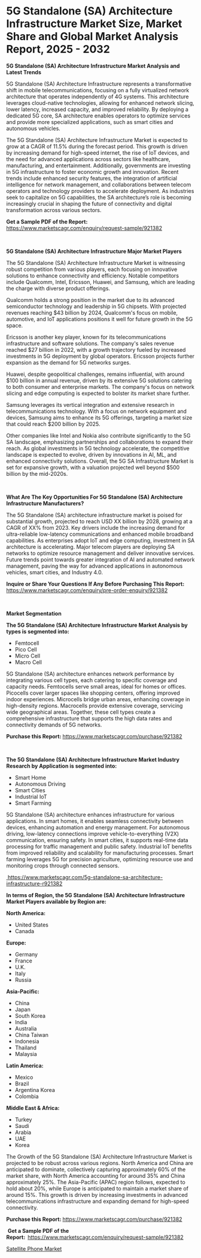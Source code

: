 <p><h1>5G Standalone (SA) Architecture Infrastructure Market Size, Market Share and Global Market Analysis Report, 2025 - 2032</h1></p><p><strong>5G Standalone (SA) Architecture Infrastructure Market Analysis and Latest Trends</strong></p>
<p><p>5G Standalone (SA) Architecture Infrastructure represents a transformative shift in mobile telecommunications, focusing on a fully virtualized network architecture that operates independently of 4G systems. This architecture leverages cloud-native technologies, allowing for enhanced network slicing, lower latency, increased capacity, and improved reliability. By deploying a dedicated 5G core, SA architecture enables operators to optimize services and provide more specialized applications, such as smart cities and autonomous vehicles.</p><p>The 5G Standalone (SA) Architecture Infrastructure Market is expected to grow at a CAGR of 11.5% during the forecast period. This growth is driven by increasing demand for high-speed internet, the rise of IoT devices, and the need for advanced applications across sectors like healthcare, manufacturing, and entertainment. Additionally, governments are investing in 5G infrastructure to foster economic growth and innovation. Recent trends include enhanced security features, the integration of artificial intelligence for network management, and collaborations between telecom operators and technology providers to accelerate deployment. As industries seek to capitalize on 5G capabilities, the SA architecture’s role is becoming increasingly crucial in shaping the future of connectivity and digital transformation across various sectors.</p></p>
<p><strong>Get a Sample PDF of the Report:&nbsp;</strong> <a href="https://www.marketscagr.com/enquiry/request-sample/921382?utm_campaign=1905&utm_medium=2&utm_source=Github&utm_content=ia&utm_term=15022025&utm_id=5g-standalone-sa-architecture-infrastructure">https://www.marketscagr.com/enquiry/request-sample/921382</a></p>
<p>&nbsp;</p>
<p><strong>5G Standalone (SA) Architecture Infrastructure Major Market Players</strong></p>
<p><p>The 5G Standalone (SA) Architecture Infrastructure Market is witnessing robust competition from various players, each focusing on innovative solutions to enhance connectivity and efficiency. Notable competitors include Qualcomm, Intel, Ericsson, Huawei, and Samsung, which are leading the charge with diverse product offerings.</p><p>Qualcomm holds a strong position in the market due to its advanced semiconductor technology and leadership in 5G chipsets. With projected revenues reaching $43 billion by 2024, Qualcomm's focus on mobile, automotive, and IoT applications positions it well for future growth in the 5G space.</p><p>Ericsson is another key player, known for its telecommunications infrastructure and software solutions. The company's sales revenue reached $27 billion in 2022, with a growth trajectory fueled by increased investments in 5G deployment by global operators. Ericsson projects further expansion as the demand for 5G networks surges.</p><p>Huawei, despite geopolitical challenges, remains influential, with around $100 billion in annual revenue, driven by its extensive 5G solutions catering to both consumer and enterprise markets. The company's focus on network slicing and edge computing is expected to bolster its market share further.</p><p>Samsung leverages its vertical integration and extensive research in telecommunications technology. With a focus on network equipment and devices, Samsung aims to enhance its 5G offerings, targeting a market size that could reach $200 billion by 2025.</p><p>Other companies like Intel and Nokia also contribute significantly to the 5G SA landscape, emphasizing partnerships and collaborations to expand their reach. As global investments in 5G technology accelerate, the competitive landscape is expected to evolve, driven by innovations in AI, ML, and enhanced connectivity solutions. Overall, the 5G SA Infrastructure Market is set for expansive growth, with a valuation projected well beyond $500 billion by the mid-2020s.</p></p>
<p>&nbsp;</p>
<p><strong>What Are The Key Opportunities For 5G Standalone (SA) Architecture Infrastructure Manufacturers?</strong></p>
<p><p>The 5G Standalone (SA) architecture infrastructure market is poised for substantial growth, projected to reach USD XX billion by 2028, growing at a CAGR of XX% from 2023. Key drivers include the increasing demand for ultra-reliable low-latency communications and enhanced mobile broadband capabilities. As enterprises adopt IoT and edge computing, investment in SA architecture is accelerating. Major telecom players are deploying SA networks to optimize resource management and deliver innovative services. Future trends point towards greater integration of AI and automated network management, paving the way for advanced applications in autonomous vehicles, smart cities, and Industry 4.0.</p></p>
<p><strong>Inquire or Share Your Questions If Any Before Purchasing This Report:</strong> <a href="https://www.marketscagr.com/enquiry/pre-order-enquiry/921382?utm_campaign=1905&utm_medium=2&utm_source=Github&utm_content=ia&utm_term=15022025&utm_id=5g-standalone-sa-architecture-infrastructure">https://www.marketscagr.com/enquiry/pre-order-enquiry/921382</a></p>
<p>&nbsp;</p>
<p><strong>Market Segmentation</strong></p>
<p><strong>The 5G Standalone (SA) Architecture Infrastructure Market Analysis by types is segmented into:</strong></p>
<p><ul><li>Femtocell</li><li>Pico Cell</li><li>Micro Cell</li><li>Macro Cell</li></ul></p>
<p><p>5G Standalone (SA) architecture enhances network performance by integrating various cell types, each catering to specific coverage and capacity needs. Femtocells serve small areas, ideal for homes or offices. Picocells cover larger spaces like shopping centers, offering improved indoor experiences. Microcells bridge urban areas, enhancing coverage in high-density regions. Macrocells provide extensive coverage, servicing wide geographical areas. Together, these cell types create a comprehensive infrastructure that supports the high data rates and connectivity demands of 5G networks.</p></p>
<p><strong>Purchase this Report:&nbsp;</strong><a href="https://www.marketscagr.com/purchase/921382?utm_campaign=1905&utm_medium=2&utm_source=Github&utm_content=ia&utm_term=15022025&utm_id=5g-standalone-sa-architecture-infrastructure">https://www.marketscagr.com/purchase/921382</a></p>
<p>&nbsp;</p>
<p><strong>The 5G Standalone (SA) Architecture Infrastructure Market Industry Research by Application is segmented into:</strong></p>
<p><ul><li>Smart Home</li><li>Autonomous Driving</li><li>Smart Cities</li><li>Industrial IoT</li><li>Smart Farming</li></ul></p>
<p><p>5G Standalone (SA) architecture enhances infrastructure for various applications. In smart homes, it enables seamless connectivity between devices, enhancing automation and energy management. For autonomous driving, low-latency connections improve vehicle-to-everything (V2X) communication, ensuring safety. In smart cities, it supports real-time data processing for traffic management and public safety. Industrial IoT benefits from improved reliability and scalability for manufacturing processes. Smart farming leverages 5G for precision agriculture, optimizing resource use and monitoring crops through connected sensors.</p></p>
<p><a href="https://www.marketscagr.com/5g-standalone-sa-architecture-infrastructure-r921382?utm_campaign=1905&utm_medium=2&utm_source=Github&utm_content=ia&utm_term=15022025&utm_id=5g-standalone-sa-architecture-infrastructure">&nbsp;https://www.marketscagr.com/5g-standalone-sa-architecture-infrastructure-r921382</a></p>
<p><strong>In terms of Region, the 5G Standalone (SA) Architecture Infrastructure Market Players available by Region are:</strong></p>
<p>
    <p> <strong> North America: </strong>
        <ul>
            <li>United States</li>
            <li>Canada</li>
        </ul>
        </p> 
    <p> <strong> Europe: </strong>
        <ul>
            <li>Germany</li>
            <li>France</li>
            <li>U.K.</li>
            <li>Italy</li>
            <li>Russia</li>
        </ul>
        </p> 
    <p> <strong> Asia-Pacific: </strong>
        <ul>
            <li>China</li>
            <li>Japan</li>
            <li>South Korea</li>
            <li>India</li>
            <li>Australia</li>
            <li>China Taiwan</li>
            <li>Indonesia</li>
            <li>Thailand</li>
            <li>Malaysia</li>
        </ul>
        </p> 
    <p> <strong> Latin America: </strong>
        <ul>
            <li>Mexico</li>
            <li>Brazil</li>
            <li>Argentina Korea</li>
            <li>Colombia</li>
        </ul>
        </p> 
    <p> <strong> Middle East & Africa: </strong>
        <ul>
            <li>Turkey</li>
            <li>Saudi</li>
            <li>Arabia</li>
            <li>UAE</li>
            <li>Korea</li>
        </ul>
    </p>
    </p>
<p><p>The Growth of the 5G Standalone (SA) Architecture Infrastructure Market is projected to be robust across various regions. North America and China are anticipated to dominate, collectively capturing approximately 60% of the market share, with North America accounting for around 35% and China approximately 25%. The Asia-Pacific (APAC) region follows, expected to hold about 20%, while Europe is anticipated to maintain a market share of around 15%. This growth is driven by increasing investments in advanced telecommunications infrastructure and expanding demand for high-speed connectivity.</p></p>
<p><strong>Purchase this Report: </strong><a href="https://www.marketscagr.com/purchase/921382?utm_campaign=1905&utm_medium=2&utm_source=Github&utm_content=ia&utm_term=15022025&utm_id=5g-standalone-sa-architecture-infrastructure">https://www.marketscagr.com/purchase/921382</a></p>
<p>&nbsp;<strong>Get a Sample PDF of the Report:&nbsp;&nbsp;</strong><a href="https://www.marketscagr.com/enquiry/request-sample/921382?utm_campaign=1905&utm_medium=2&utm_source=Github&utm_content=ia&utm_term=15022025&utm_id=5g-standalone-sa-architecture-infrastructure">https://www.marketscagr.com/enquiry/request-sample/921382</a></p>
<p><strong></strong></p>
<p><p><a href="https://github.com/AshikRahman991/Market-Research-Report-List-1/blob/main/satellite-phone-market.md?utm_campaign=1905&utm_medium=2&utm_source=Github&utm_content=ia&utm_term=15022025&utm_id=5g-standalone-sa-architecture-infrastructure">Satellite Phone Market</a></p></p>